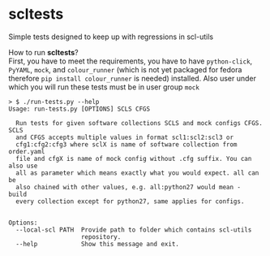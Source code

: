 # scltests
Simple tests designed to keep up with regressions in scl-utils

How to run **scltests**?  
First, you have to meet the requirements, you have to have `python-click`, `PyYAML`, `mock`, and `colour_runner` (which is not yet packaged for fedora therefore `pip install colour_runner` is needed) installed. Also user under which you will run these tests must be in user group `mock`

```
> $ ./run-tests.py --help
Usage: run-tests.py [OPTIONS] SCLS CFGS

  Run tests for given software collections SCLS and mock configs CFGS. SCLS
  and CFGS accepts multiple values in format scl1:scl2:scl3 or
  cfg1:cfg2:cfg3 where sclX is name of software collection from order.yaml
  file and cfgX is name of mock config without .cfg suffix. You can also use
  all as parameter which means exactly what you would expect. all can be
  also chained with other values, e.g. all:python27 would mean -  build
  every collection except for python27, same applies for configs.


Options:
  --local-scl PATH  Provide path to folder which contains scl-utils
                    repository.
  --help            Show this message and exit.
```

